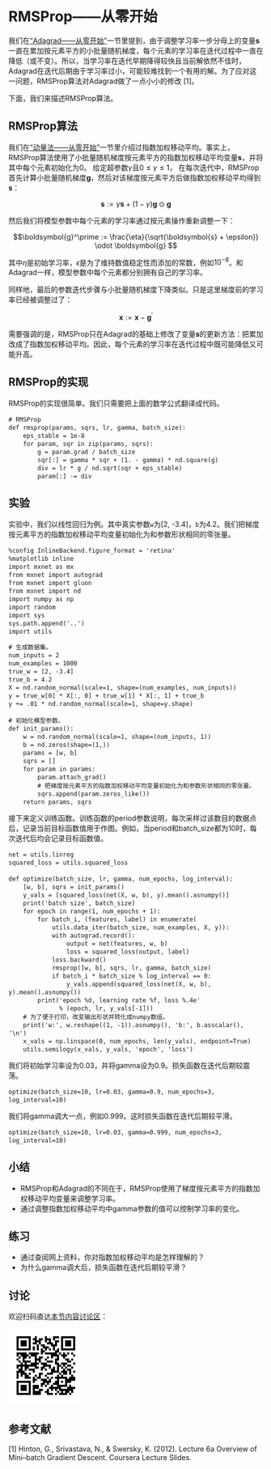 # RMSProp——从零开始


我们在[“Adagrad——从零开始”](adagrad-scratch.md)一节里提到，由于调整学习率一步分母上的变量$\boldsymbol{s}$一直在累加按元素平方的小批量随机梯度，每个元素的学习率在迭代过程中一直在降低（或不变）。所以，当学习率在迭代早期降得较快且当前解依然不佳时，Adagrad在迭代后期由于学习率过小，可能较难找到一个有用的解。为了应对这一问题，RMSProp算法对Adagrad做了一点小小的修改 [1]。

下面，我们来描述RMSProp算法。


## RMSProp算法

我们在[“动量法——从零开始”](momentum-scratch.md)一节里介绍过指数加权移动平均。事实上，RMSProp算法使用了小批量随机梯度按元素平方的指数加权移动平均变量$\boldsymbol{s}$，并将其中每个元素初始化为0。
给定超参数$\gamma$且$0 \leq \gamma \leq 1$，
在每次迭代中，RMSProp首先计算小批量随机梯度$\boldsymbol{g}$，然后对该梯度按元素平方后做指数加权移动平均得到$\boldsymbol{s}$：

$$\boldsymbol{s} := \gamma \boldsymbol{s} + (1 - \gamma) \boldsymbol{g} \odot \boldsymbol{g} $$

然后我们将模型参数中每个元素的学习率通过按元素操作重新调整一下：

$$\boldsymbol{g}^\prime := \frac{\eta}{\sqrt{\boldsymbol{s} + \epsilon}} \odot \boldsymbol{g} $$

其中$\eta$是初始学习率，$\epsilon$是为了维持数值稳定性而添加的常数，例如$10^{-8}$。和Adagrad一样，模型参数中每个元素都分别拥有自己的学习率。

同样地，最后的参数迭代步骤与小批量随机梯度下降类似。只是这里梯度前的学习率已经被调整过了：

$$\boldsymbol{x} := \boldsymbol{x} - \boldsymbol{g}^\prime $$


需要强调的是，RMSProp只在Adagrad的基础上修改了变量$\boldsymbol{s}$的更新方法：把累加改成了指数加权移动平均。因此，每个元素的学习率在迭代过程中既可能降低又可能升高。



## RMSProp的实现

RMSProp的实现很简单。我们只需要把上面的数学公式翻译成代码。

```{.python .input}
# RMSProp
def rmsprop(params, sqrs, lr, gamma, batch_size):
    eps_stable = 1e-8
    for param, sqr in zip(params, sqrs):
        g = param.grad / batch_size
        sqr[:] = gamma * sqr + (1. - gamma) * nd.square(g)
        div = lr * g / nd.sqrt(sqr + eps_stable)
        param[:] -= div
```

## 实验

实验中，我们以线性回归为例。其中真实参数`w`为[2, -3.4]，`b`为4.2。我们把梯度按元素平方的指数加权移动平均变量初始化为和参数形状相同的零张量。

```{.python .input}
%config InlineBackend.figure_format = 'retina'
%matplotlib inline
import mxnet as mx
from mxnet import autograd
from mxnet import gluon
from mxnet import nd
import numpy as np
import random
import sys
sys.path.append('..')
import utils
```

```{.python .input  n=1}
# 生成数据集。
num_inputs = 2
num_examples = 1000
true_w = [2, -3.4]
true_b = 4.2
X = nd.random_normal(scale=1, shape=(num_examples, num_inputs))
y = true_w[0] * X[:, 0] + true_w[1] * X[:, 1] + true_b
y += .01 * nd.random_normal(scale=1, shape=y.shape)

# 初始化模型参数。
def init_params():
    w = nd.random_normal(scale=1, shape=(num_inputs, 1))
    b = nd.zeros(shape=(1,))
    params = [w, b]
    sqrs = []
    for param in params:
        param.attach_grad()
        # 把梯度按元素平方的指数加权移动平均变量初始化为和参数形状相同的零张量。
        sqrs.append(param.zeros_like())
    return params, sqrs
```

接下来定义训练函数。训练函数的period参数说明，每次采样过该数目的数据点后，记录当前目标函数值用于作图。例如，当period和batch_size都为10时，每次迭代后均会记录目标函数值。

```{.python .input  n=2}
net = utils.linreg
squared_loss = utils.squared_loss

def optimize(batch_size, lr, gamma, num_epochs, log_interval):
    [w, b], sqrs = init_params()
    y_vals = [squared_loss(net(X, w, b), y).mean().asnumpy()]
    print('batch size', batch_size)
    for epoch in range(1, num_epochs + 1):
        for batch_i, (features, label) in enumerate(
            utils.data_iter(batch_size, num_examples, X, y)):
            with autograd.record():
                output = net(features, w, b)
                loss = squared_loss(output, label)
            loss.backward()
            rmsprop([w, b], sqrs, lr, gamma, batch_size)
            if batch_i * batch_size % log_interval == 0:
                y_vals.append(squared_loss(net(X, w, b), y).mean().asnumpy())
        print('epoch %d, learning rate %f, loss %.4e'
              % (epoch, lr, y_vals[-1]))
    # 为了便于打印，改变输出形状并转化成numpy数组。
    print('w:', w.reshape((1, -1)).asnumpy(), 'b:', b.asscalar(), '\n')
    x_vals = np.linspace(0, num_epochs, len(y_vals), endpoint=True)
    utils.semilogy(x_vals, y_vals, 'epoch', 'loss')
```

我们将初始学习率设为0.03，并将gamma设为0.9。损失函数在迭代后期较震荡。

```{.python .input  n=3}
optimize(batch_size=10, lr=0.03, gamma=0.9, num_epochs=3, log_interval=10)
```

我们将gamma调大一点，例如0.999。这时损失函数在迭代后期较平滑。

```{.python .input}
optimize(batch_size=10, lr=0.03, gamma=0.999, num_epochs=3, log_interval=10)
```

## 小结

* RMSProp和Adagrad的不同在于，RMSProp使用了梯度按元素平方的指数加权移动平均变量来调整学习率。
* 通过调整指数加权移动平均中gamma参数的值可以控制学习率的变化。


## 练习

* 通过查阅网上资料，你对指数加权移动平均是怎样理解的？
* 为什么gamma调大后，损失函数在迭代后期较平滑？

## 讨论

欢迎扫码直达[本节内容讨论区](https://discuss.gluon.ai/t/topic/2275)：

![](../img/qr_rmsprop-scratch.svg)

## 参考文献

[1] Hinton, G., Srivastava, N., & Swersky, K. (2012). Lecture 6a Overview of Mini–batch Gradient Descent. Coursera Lecture Slides.
